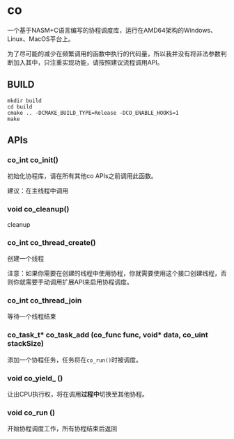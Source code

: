 
# co

一个基于NASM+C语言编写的协程调度库，运行在AMD64架构的Windows、Linux、MacOS平台上。

为了尽可能的减少在频繁调用的函数中执行的代码量，所以我并没有将非法参数判断加入其中，只注重实现功能，请按照建议流程调用API。

## BUILD

```shell
mkdir build
cd build
cmake .. -DCMAKE_BUILD_TYPE=Release -DCO_ENABLE_HOOKS=1
make
```

## APIs

### co_int co_init()

初始化协程库，请在所有其他co APIs之前调用此函数。

建议：在主线程中调用

### void co_cleanup() 

cleanup

### co_int co_thread_create()

创建一个线程

注意：如果你需要在创建的线程中使用协程，你就需要使用这个接口创建线程，否则你就需要手动调用扩展API来启用协程调度。

### co_int co_thread_join

等待一个线程结束

### co_task_t* co_task_add (co_func func, void* data, co_uint stackSize)

添加一个协程任务，任务将在`co_run()`时被调度。

### void co_yield_ ()

让出CPU执行权，将在调用**过程中**切换至其他协程。

### void co_run ()

开始协程调度工作，所有协程结束后返回



